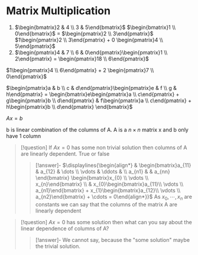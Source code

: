 # Matrix Multiplication

1) $\begin{bmatrix}2 & 4 \\ 3 & 5\end{bmatrix}$ $\begin{bmatrix}1 \\ 0\end{bmatrix}$ = $\begin{pmatrix}2 \\ 3\end{pmatrix}$
$1\begin{pmatrix}2 \\ 3\end{pmatrix} + 0 \begin{pmatrix}4 \\ 5\end{pmatrix}$
2) $\begin{pmatrix}4 & 7 \\ 6 & 0\end{pmatrix}\begin{pmatrix}1 \\ 2\end{pmatrix} = \begin{pmatrix}18 \\ 6\end{pmatrix}$ 

$1\begin{pmatrix}4 \\ 6\end{pmatrix} + 2 \begin{pmatrix}7 \\ 0\end{pmatrix}$

$\begin{pmatrix}a & b \\ c & d\end{pmatrix}\begin{pmatrix}e & f \\ g & h\end{pmatrix} = \begin{bmatrix}e\begin{pmatrix}a \\ c\end{pmatrix} + g\begin{pmatrix}b \\ d\end{pmatrix} & f\begin{pmatrix}a \\ c\end{pmatrix} + h\begin{pmatrix}b \\ d\end{pmatrix} \end{bmatrix}$ 


$Ax = b$

b is linear combination of the columns of A.
A is a $n \times n$ matrix 
x and b only have 1 column

>[!question]
>If $Ax = 0$ has some non trivial solution then columns of A are linearly dependent.
>True or false
>>[!answer]-
>>$\displaylines{\begin{align*} & \begin{bmatrix}a_{11} & a_{12} & \dots \\ \vdots & \ddots & \\  a_{n1} &        & a_{nn} \end{bmatrix} \begin{bmatrix}x_{0} \\ \vdots \\ x_{n}\end{bmatrix} \\ & x_{0}\begin{bmatrix}a_{11}\\ \vdots \\ a_{n1}\end{bmatrix} + x_{1}\begin{bmatrix}a_{12}\\ \vdots \\ a_{n2}\end{bmatrix} + \cdots = 0\end{align*}}$
>>As $x_{0}, \cdots , x_{n}$ are constants we can say that the columns of the matrix A  are linearly dependent

>[!question]
>$Ax = 0$ has some solution then what can you say about the linear dependence of columns of A?
>> [!answer]-
>> We cannot say, because the "some solution" maybe the trivial solution.

